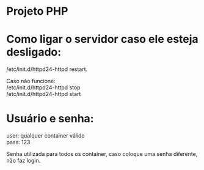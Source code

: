 # Projeto PHP

# Como ligar o servidor caso ele esteja desligado:
/etc/init.d/httpd24-httpd restart.  <br>

Caso não funcione:<br>
/etc/init.d/httpd24-httpd stop<br>
/etc/init.d/httpd24-httpd start

# Usuário e senha:
user: qualquer container válido<br>
pass: 123  <br>

Senha utilizada para todos os container, caso coloque uma senha diferente, não faz login.
